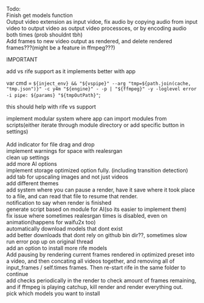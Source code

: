 
Todo:<br/>
Finish get models function<br/>
Output video extension as input vidoe, fix audio by copying audio from input video to output video as output video processces, or by encoding audio both times (prob shouldnt tbh)<br/>
Add frames to new video output as rendered, and delete rendered frames???(might be a feature in ffmpeg???)<br/>

IMPORTANT<br/>

add vs rife support as it implements better with app<br/>

var cmd = `${inject_env} && "${vspipe}" --arg "tmp=${path.join(cache, "tmp.json")}" -c y4m "${engine}" - -p | "${ffmpeg}" -y -loglevel error -i pipe: ${params} "${tmpOutPath}"`; 

this should help with rife vs support<br/>

implement modular system where app can import modules from scripts(either iterate through module directory or add specific button in settings)<br/>
<br/>
Add indicator for file drag and drop<br/>
implement warnings for space with realesrgan<br/>
clean up settings<br/>
add more AI options<br/>
implement storage optimized option fully. (including transition detection)<br/>
add tab for upscaling images and not just videos<br/>
add different themes<br/>
add system where you can pause a render, have it save where it took place to a file, and can read that file to resume that render.<br/>
notification to say when render is finished<br/>
generate script based on module for AI(so its easier to implement them)<br/>
fix issue where sometimes realesrgan times is disabled, even on animation(happens for waifu2x too)<br/>
automatically download models that dont exist<br/>
add better downloads that dont rely on github bin dir??, sometimes slow<br/>
run error pop up on original thread<br/>
add an option to install more rife models<br/>
Add pausing by rendering current frames rendered in optimized preset into a video, and then concating all videos together, and removing all of input_frames / self.times frames. Then re-start rife in the same folder to continue<br/>
add checks periodically in the render to check amount of frames remaining, and if ffmpeg is playing catchup, kill render and render everything out.<br/>
pick which models you want to install<br/>
